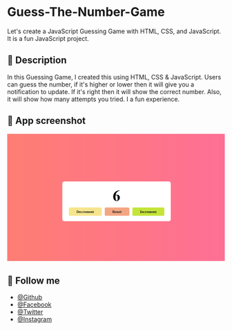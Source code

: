 # Guess-The-Number-Game

Let's create a JavaScript Guessing Game with HTML, CSS, and JavaScript. It is a
fun JavaScript project.

## 📝 Description

In this Guessing Game, I created this using HTML, CSS & JavaScript. Users can
guess the number, if it's higher or lower then it will give you a notification
to update. If it's right then it will show the correct number. Also, it will
show how many attempts you tried. I a fun experience.

## 🥰 App screenshot

![Logo](https://github.com/shovoalways/JavaScript-Counter/blob/main/conter/img/bg.png?raw=true)

## 🥰 Follow me

- [@Github](https://github.com/shovoalways/)
- [@Facebook](https://facebook.com/shovoalways/)
- [@Twitter](https://twitter.com/shovoalways/)
- [@Instagram](https://instagram.com/shovoalways/)
